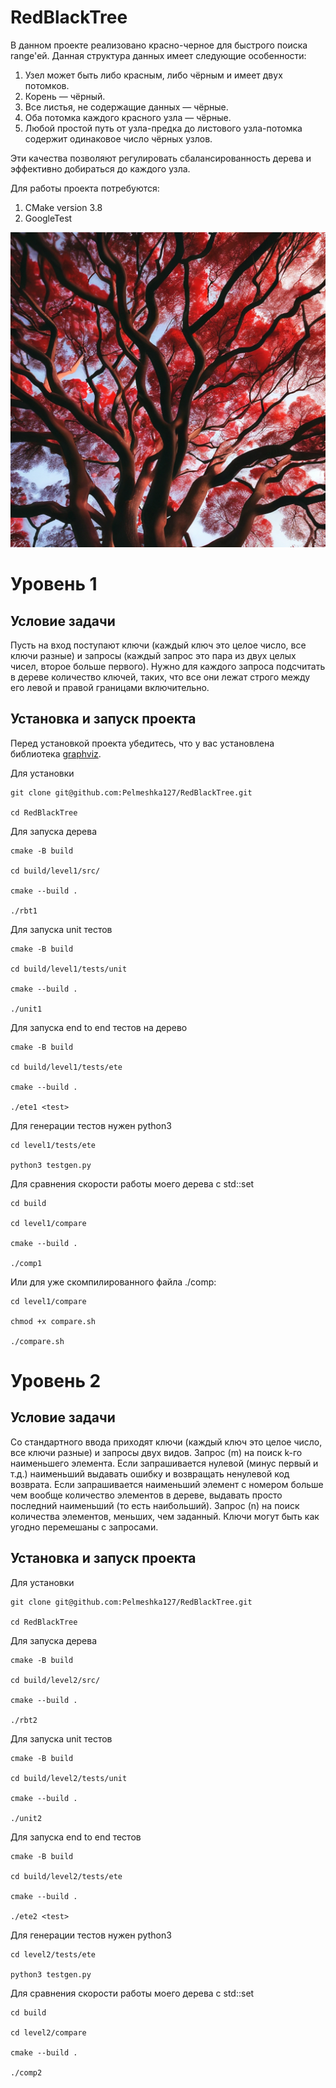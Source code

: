 # RedBlackTree
В данном проекте реализовано красно-черное для быстрого поиска range'ей. Данная структура данных имеет следующие особенности:
1. Узел может быть либо красным, либо чёрным и имеет двух потомков.
2. Корень — чёрный.
3. Все листья, не содержащие данных — чёрные.
4. Оба потомка каждого красного узла — чёрные.
5. Любой простой путь от узла-предка до листового узла-потомка содержит одинаковое число чёрных узлов.

Эти качества позволяют регулировать сбалансированность дерева и эффективно добираться до каждого узла.

Для работы проекта потребуются:
1. CMake version 3.8
2. GoogleTest

![image](Images/rbt.jpeg)

# Уровень 1

## Условие задачи
Пусть на вход поступают ключи (каждый ключ это целое число, все ключи разные) и запросы (каждый запрос это пара из двух целых чисел, второе больше первого). Нужно для каждого запроса подсчитать в дереве количество ключей, таких, что все они лежат строго между его левой и правой границами включительно.

## Установка и запуск проекта
Перед установкой проекта убедитесь, что у вас установлена библиотека [graphviz](https://graphviz.org).

Для установки
```
git clone git@github.com:Pelmeshka127/RedBlackTree.git

cd RedBlackTree
```

Для запуска дерева
```
cmake -B build

cd build/level1/src/

cmake --build .

./rbt1
```

Для запуска unit тестов
```
cmake -B build

cd build/level1/tests/unit

cmake --build .

./unit1
```

Для запуска end to end тестов на дерево
```
cmake -B build

cd build/level1/tests/ete

cmake --build .

./ete1 <test>
```

Для генерации тестов нужен python3
```
cd level1/tests/ete

python3 testgen.py
```

Для сравнения скорости работы моего дерева с std::set
```
cd build

cd level1/compare

cmake --build .

./comp1
```

Или для уже скомпилированного файла ./comp:
```
cd level1/compare

chmod +x compare.sh

./compare.sh
```

# Уровень 2

## Условие задачи
Со стандартного ввода приходят ключи (каждый ключ это целое число, все ключи разные) и запросы двух видов.
Запрос (m) на поиск k-го наименьшего элемента. Если запрашивается нулевой (минус первый и т.д.) наименьший выдавать ошибку и возвращать ненулевой код возврата. Если запрашивается наименьший элемент с номером больше чем вообще количество элементов в дереве, выдавать просто последний наименьший (то есть наибольший). Запрос (n) на поиск количества элементов, меньших, чем заданный. Ключи могут быть как угодно перемешаны с запросами.

## Установка и запуск проекта

Для установки
```
git clone git@github.com:Pelmeshka127/RedBlackTree.git

cd RedBlackTree
```

Для запуска дерева
```
cmake -B build

cd build/level2/src/

cmake --build .

./rbt2
```

Для запуска unit тестов
```
cmake -B build

cd build/level2/tests/unit

cmake --build .

./unit2
```

Для запуска end to end тестов
```
cmake -B build

cd build/level2/tests/ete

cmake --build .

./ete2 <test> 
```

Для генерации тестов нужен python3
```
cd level2/tests/ete

python3 testgen.py
```

Для сравнения скорости работы моего дерева с std::set
```
cd build

cd level2/compare

cmake --build .

./comp2
```